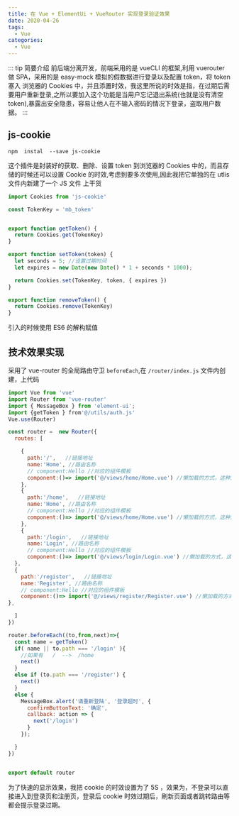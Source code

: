 ```yaml
---
title: 在 Vue + ElementUi + VueRouter 实现登录验证效果
date: 2020-04-26
tags:
  - Vue
categories:
  - Vue
---
```


::: tip 简要介绍
   前后端分离开发，前端采用的是 vueCLI 的框架,利用 vuerouter 做 SPA，采用的是 easy-mock 模拟的假数据进行登录以及配置 token，将
   token 塞入 浏览器的 Cookies 中，并且添置时效，我这里所说的时效是指，在过期后需要用户重新登录,之所以要加入这个功能是当用户忘记退出系统(也就是没有清空 token),暴露出安全隐患，容易让他人在不输入密码的情况下登录，盗取用户数据。
:::

## js-cookie

```
npm  instal  --save js-cookie
```
这个插件是封装好的获取、删除、设置 token 到浏览器的 Cookies 中的，而且存储的时候还可以设置 Cookie 的时效,考虑到要多次使用,因此我把它单独的在 utlis 文件内新建了一个 JS 文件
上干货
```javascript
import Cookies from 'js-cookie'

const TokenKey = 'mb_token'


export function getToken() {
  return Cookies.get(TokenKey)
}

export function setToken(token) {
  let seconds = 5; //设置过期时间
  let expires = new Date(new Date() * 1 + seconds * 1000);

  return Cookies.set(TokenKey, token, { expires })
}

export function removeToken() {
  return Cookies.remove(TokenKey)
}


```
引入的时候使用 ES6 的解构赋值



## 技术效果实现

采用了 vue-router 的全局路由守卫 `beforeEach`,在 `/router/index.js` 文件内创建，上代码

```javascript
import Vue from 'vue'
import Router from 'vue-router'
import { MessageBox } from 'element-ui';
import {getToken } from'@/utils/auth.js'
Vue.use(Router)

const router =  new Router({
  routes: [

    {
      path:'/',   //链接地址
      name:'Home', //路由名称
      // component:Hello //对应的组件模板
      component:()=> import('@/views/home/Home.vue') //懒加载的方式，这种方式上面的组件引入可以去掉
    },
    {
      path:'/home',   //链接地址
      name:'Home', //路由名称
      // component:Hello //对应的组件模板
      component:()=> import('@/views/home/Home.vue') //懒加载的方式，这种方式上面的组件引入可以去掉
    },
    {
      path:'/login',   //链接地址
      name:'Login', //路由名称
      // component:Hello //对应的组件模板
      component:()=> import('@/views/login/Login.vue') //懒加载的方式，这种方式上面的组件引入可以去掉
  },
  {
    path:'/register',   //链接地址
    name:'Register', //路由名称
    // component:Hello //对应的组件模板
    component:()=> import('@/views/register/Register.vue') //懒加载的方式，这种方式上面的组件引入可以去掉
},

  ]
})

router.beforeEach((to,from,next)=>{
  const name = getToken()
  if( name || to.path === '/login' ){
    //如果有   /  -->  /home
    next()
  }
  else if (to.path === '/register') {
    next()
  }
  else {
    MessageBox.alert('请重新登陆', '登录超时', {
      confirmButtonText: '确定',
      callback: action => {
        next('/login')
      }
    });

  }
})


export default router

```

为了快速的显示效果，我把 cookie 的时效设置为了 5S ，效果为，不登录可以直接进入到登录页和注册页，登录后 cookie 时效过期后，刷新页面或者跳转路由等都会提示登录过期。